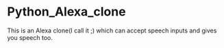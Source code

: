 # Python_Alexa_clone
This is an Alexa clone(I call it ;) which can accept speech inputs and gives you speech too.

